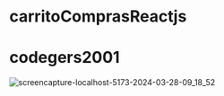 ﻿# carritoComprasReactjs
# codegers2001


![screencapture-localhost-5173-2024-03-28-09_18_52](https://github.com/codegers2001/carritoComprasReactjs/assets/137632394/526386ac-f36f-485e-bb25-4a866f8c92f0)
